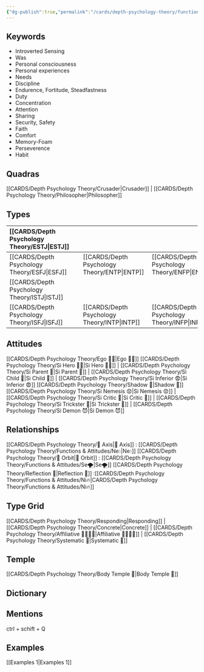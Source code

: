 ```yaml
---
{"dg-publish":true,"permalink":"/cards/depth-psychology-theory/functions-and-attitudes/si/","noteIcon":"","created":"2022-12-27T21:21:32.893+01:00","updated":"2023-04-18T14:03:00.818+02:00"}
---
```



## Keywords
- Introverted Sensing
- Was
- Personal consciousness
- Personal experiences
- Needs
- Discipline
- Endurence, Fortitude, Steadfastness
- Duty
- Concentration
- Attention
- Sharing
- Security, Safety
- Faith
- Comfort
- Memory-Foam
- Perseverence
- Habit  

## Quadras
[[CARDS/Depth Psychology Theory/Crusader\|Crusader]] | [[CARDS/Depth Psychology Theory/Philosopher\|Philosopher]] 

## Types 

| [[CARDS/Depth Psychology Theory/ESTJ\|ESTJ]]&nbsp; | |   | |
|:---------------|:-----------|:---------------|:---------------|
| [[CARDS/Depth Psychology Theory/ESFJ\|ESFJ]]       |  | [[CARDS/Depth Psychology Theory/ENTP\|ENTP]]&nbsp; | [[CARDS/Depth Psychology Theory/ENFP\|ENFP]]       |
| [[CARDS/Depth Psychology Theory/ISTJ\|ISTJ]]       |  |   |    |
| [[CARDS/Depth Psychology Theory/ISFJ\|ISFJ]]&nbsp; |  |  [[CARDS/Depth Psychology Theory/INTP\|INTP]]      | [[CARDS/Depth Psychology Theory/INFP\|INFP]]       |  

## Attitudes
[[CARDS/Depth Psychology Theory/Ego 🙋‍♂️\|Ego 🙋‍♂️]]
[[CARDS/Depth Psychology Theory/Si Hero 🦸‍♂️\|Si Hero 🦸‍♂️]] | [[CARDS/Depth Psychology Theory/Si Parent 🤨\|Si Parent 🤨]] | [[CARDS/Depth Psychology Theory/Si Child 🧒\|Si Child 🧒]] | [[CARDS/Depth Psychology Theory/Si Inferior 😨\|Si Inferior 😨]]
[[CARDS/Depth Psychology Theory/Shadow 👤\|Shadow 👤]] 
[[CARDS/Depth Psychology Theory/Si Nemesis 😟\|Si Nemesis 😟]] | [[CARDS/Depth Psychology Theory/Si Critic 🤔\|Si Critic 🤔]] | [[CARDS/Depth Psychology Theory/Si Trickster 🤡\|Si Trickster 🤡]] | [[CARDS/Depth Psychology Theory/Si Demon 😈\|Si Demon 😈]]

## Relationships 
[[CARDS/Depth Psychology Theory/🧲 Axis\|🧲 Axis]] : [[CARDS/Depth Psychology Theory/Functions & Attitudes/Ne💧\|Ne💧]]
[[CARDS/Depth Psychology Theory/🔄 Orbit\|🔄 Orbit]] : [[CARDS/Depth Psychology Theory/Functions & Attitudes/Se🌪️\|Se🌪️]]
[[CARDS/Depth Psychology Theory/Reflection 🔀\|Reflection 🔀]]  :[[CARDS/Depth Psychology Theory/Functions & Attitudes/Ni🔥\|CARDS/Depth Psychology Theory/Functions & Attitudes/Ni🔥]] 

## Type Grid 
[[CARDS/Depth Psychology Theory/Responding\|Responding]] | [[CARDS/Depth Psychology Theory/Concrete\|Concrete]] | [[CARDS/Depth Psychology Theory/Affiliative 👨‍👩‍👧‍👦\|Affiliative 👨‍👩‍👧‍👦]] | [[CARDS/Depth Psychology Theory/Systematic 🔧\|Systematic 🔧]] 

## Temple 
[[CARDS/Depth Psychology Theory/Body Temple 🌳\|Body Temple 🌳]]

## Dictionary


## Mentions 
ctrl + schift + Q

## Examples 
[[Examples 1\|Examples 1]] 
